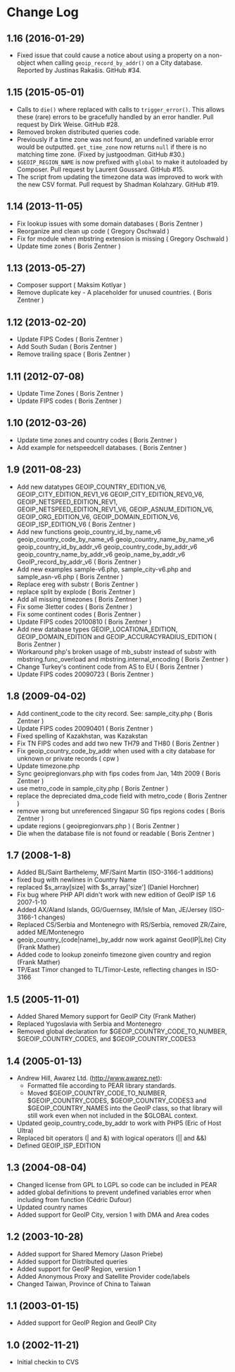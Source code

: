 # Change Log #

## 1.16 (2016-01-29)

* Fixed issue that could cause a notice about using a property on a non-object
  when calling `geoip_record_by_addr()` on a City database. Reported by
  Justinas Rakašis. GitHub #34.

## 1.15 (2015-05-01)

* Calls to `die()` where replaced with calls to `trigger_error()`. This
  allows these (rare) errors to be gracefully handled by an error handler.
  Pull request by Dirk Weise. GitHub #28.
* Removed broken distributed queries code.
* Previously if a time zone was not found, an undefined variable error would
  be outputted. `get_time_zone` now returns `null` if there is no matching
  time zone. (Fixed by justgoodman. GitHub #30.)
* `$GEOIP_REGION_NAME` is now prefixed with `global` to make it autoloaded by
  Composer. Pull request by Laurent Goussard. GitHub #15.
* The script from updating the timezone data was improved to work with the
  new CSV format. Pull request by Shadman Kolahzary. GitHub #19.

## 1.14 (2013-11-05)

* Fix lookup issues with some domain databases ( Boris Zentner )
* Reorganize and clean up code ( Gregory Oschwald )
* Fix for module when mbstring extension is missing ( Gregory Oschwald )
* Update time zones ( Boris Zentner )

## 1.13 (2013-05-27)

* Composer support ( Maksim Kotlyar )
* Remove duplicate key - A placeholder for unused countries.
  ( Boris Zentner )

## 1.12 (2013-02-20)

* Update FIPS Codes ( Boris Zentner )
* Add South Sudan ( Boris Zentner )
* Remove trailing space ( Boris Zentner )

## 1.11 (2012-07-08)

* Update Time Zones ( Boris Zentner )
* Update FIPS codes ( Boris Zentner )

## 1.10 (2012-03-26)

* Update time zones and country codes ( Boris Zentner )
* Add example for netspeedcell databases. ( Boris Zentner )

## 1.9 (2011-08-23)

* Add new datatypes
  GEOIP_COUNTRY_EDITION_V6, GEOIP_CITY_EDITION_REV1_V6
  GEOIP_CITY_EDITION_REV0_V6, GEOIP_NETSPEED_EDITION_REV1,
  GEOIP_NETSPEED_EDITION_REV1_V6, GEOIP_ASNUM_EDITION_V6,
  GEOIP_ORG_EDITION_V6, GEOIP_DOMAIN_EDITION_V6,
  GEOIP_ISP_EDITION_V6 ( Boris Zentner )
* Add new functions
  geoip_country_id_by_name_v6
  geoip_country_code_by_name_v6
  geoip_country_name_by_name_v6
  geoip_country_id_by_addr_v6
  geoip_country_code_by_addr_v6
  geoip_country_name_by_addr_v6
  geoip_name_by_addr_v6
  GeoIP_record_by_addr_v6 ( Boris Zentner )
* Add new examples sample-v6.php, sample_city-v6.php and
  sample_asn-v6.php ( Boris Zentner )
* Replace ereg with substr ( Boris Zentner )
* replace split by explode ( Boris Zentner )
* Add all missing timezones ( Boris Zentner )
* Fix some 3letter codes ( Boris Zentner )
* Fix some continent codes ( Boris Zentner )
* Update FIPS codes 20100810 ( Boris Zentner )
* Add new database types GEOIP_LOCATIONA_EDITION, GEOIP_DOMAIN_EDITION
  and GEOIP_ACCURACYRADIUS_EDITION ( Boris Zentner )
* Workaround php's broken usage of mb_substr instead of substr with
  mbstring.func_overload and mbstring.internal_encoding ( Boris Zentner )
* Change Turkey's continent code from AS to EU ( Boris Zentner )
* Update FIPS codes 20090723 ( Boris Zentner )

## 1.8 (2009-04-02)

* Add continent_code to the city record. See: sample_city.php  ( Boris Zentner )
* Update FIPS codes 20090401 ( Boris Zentner )
* Fixed spelling of Kazakhstan, was Kazakstan
* Fix TN FIPS codes and add two new TH79 and TH80 ( Boris Zentner )
* Fix geoip_country_code_by_addr when used with a city database for unknown or private records ( cpw )
* Update timezone.php
* Sync geoipregionvars.php with fips codes from Jan, 14th 2009 ( Boris Zentner )
* use metro_code in sample_city.php ( Boris Zentner )
* replace the depreciated dma_code field with metro_code ( Boris Zentner )
* remove wrong but unreferenced Singapur SG fips regions codes ( Boris Zentner )
* update regions ( geoipregionvars.php ) ( Boris Zentner )
* Die when the database file is not found or readable ( Boris Zentner )

## 1.7 (2008-1-8)

* Added BL/Saint Barthelemy, MF/Saint Martin (ISO-3166-1 additions)
* fixed bug with newlines in Country Name
* replaced $s_array[size] with $s_array['size'] (Daniel Horchner)
* Fix bug where PHP API didn't work with new edition of GeoIP ISP
  1.6 2007-1-10
* Added AX/Aland Islands, GG/Guernsey, IM/Isle of Man, JE/Jersey (ISO-3166-1 changes)
* Replaced CS/Serbia and Montenegro with RS/Serbia, removed ZR/Zaire, added ME/Montenegro
* geoip_country_(code|name)_by_addr now work against Geo(IP|Lite) City (Frank Mather)
* Added code to lookup zoneinfo timezone given country and region (Frank Mather)
* TP/East Timor changed to TL/Timor-Leste, reflecting changes in ISO-3166

## 1.5 (2005-11-01)

* Added Shared Memory support for GeoIP City (Frank Mather)
* Replaced Yugoslavia with Serbia and Montenegro
* Removed global declaration for $GEOIP_COUNTRY_CODE_TO_NUMBER, $GEOIP_COUNTRY_CODES,
  and $GEOIP_COUNTRY_CODES3

## 1.4 (2005-01-13)

* Andrew Hill, Awarez Ltd. (http://www.awarez.net):
  * Formatted file according to PEAR library standards.
  * Moved $GEOIP_COUNTRY_CODE_TO_NUMBER, $GEOIP_COUNTRY_CODES,
    $GEOIP_COUNTRY_CODES3 and $GEOIP_COUNTRY_NAMES into the
    GeoIP class, so that library will still work even when
    not included in the $GLOBAL context.
* Updated geoip_country_code_by_addr to work with PHP5 (Eric of Host Ultra)
* Replaced bit operators (| and &) with logical operators (|| and &&)
* Defined GEOIP_ISP_EDITION

## 1.3 (2004-08-04)

* Changed license from GPL to LGPL so code can be included in PEAR
* added global definitions to prevent undefined variables error when including
  from function (Cédric Dufour)
* Updated country names
* Added support for GeoIP City, version 1 with DMA and Area codes

## 1.2 (2003-10-28)

* Added support for Shared Memory (Jason Priebe)
* Added support for Distributed queries
* Added support for GeoIP Region, version 1
* Added Anonymous Proxy and Satellite Provider code/labels
* Changed Taiwan, Province of China to Taiwan

## 1.1 (2003-01-15)

* Added support for GeoIP Region and GeoIP City

## 1.0 (2002-11-21)

* Initial checkin to CVS
